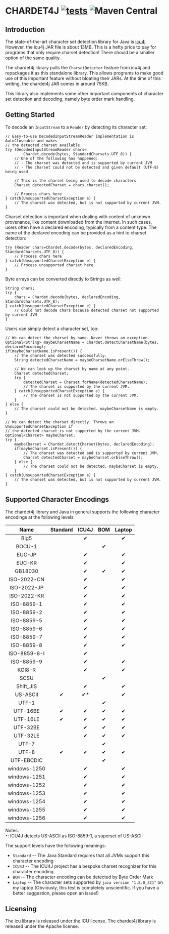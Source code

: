 # CHARDET4J [![tests](https://github.com/sigpwned/chardet4j/actions/workflows/tests.yml/badge.svg)](https://github.com/sigpwned/chardet4j/actions/workflows/tests.yml) ![Maven Central](https://img.shields.io/maven-central/v/com.sigpwned/chardet4j)

## Introduction

The state-of-the-art character set detection library for Java is
[icu4j](https://github.com/unicode-org/icu). However, the icu4j JAR
file is about 13MB. This is a hefty price to pay for programs that
only require charset detection! There should be a smaller option of
the same quality.

The chardet4j library pulls the `CharsetDetector` feature from icu4j
and repackages it as this standalone library. This allows programs to
make good use of this important feature without bloating their
JARs. At the time of this writing, the chardet4j JAR comes in around
75KB.

This library also implements some other important components of
character set detection and decoding, namely byte order mark handling.

## Getting Started

To decode an `InputStream` to a `Reader` by detecting its character set:

    // Easy-to-use DecodedInputStreamReader implementation is AutoCloseable and makes
    // the detected charset available.
    try (DecodedInputStreamReader chars=
            Chardet.decode(bytes, StandardCharsets.UTF_8)) {
        // One of the following has happened:
        // - The charset was detected and is supported by current JVM
        // - The charset could not be detected and given default (UTF-8) being used
        
        // This is the charset being used to decode characters
        Charset detectedCharset = chars.charset();
        
        // Process chars here
    } catch(UnsupportedCharsetException e) {
        // The charset was detected, but is not supported by current JVM.
    }

Charset detection is important when dealing with content of unknown
provenance, like content downloaded from the internet. In such cases,
users often have a declared encoding, typically from a content
type. The name of the declared encoding can be provided as a hint to
charset detection:

    try (Reader chars=Chardet.decode(bytes, declaredEncoding, StandardCharsets.UTF_8)) {
        // Process chars here
    } catch(UnsupportedCharsetException e) {
        // Process unsupported charset here
    }

Byte arrays can be converted directly to Strings as well:

    String chars;
    try {
        chars = Chardet.decode(bytes, declaredEncoding, StandardCharsets.UTF_8);
    } catch(UnsupportedCharsetException e) {
        // Could not decode chars because detected charset not supported by current JVM
    }

Users can simply detect a character set, too:

    // We can detect the charset by name. Never throws an exception.
    Optional<String> maybeCharsetName = Chardet.detectCharsetName(bytes, declaredEncoding);
    if(maybeCharsetName.isPresent()) {
        // The charset was detected successfully.
        String detectedCharsetName = maybeCharsetName.orElseThrow();
        
        // We can look up the charset by name at any point.
        Charset detectedCharset;
        try {
            detectedCharset = Charset.forName(detectedCharsetName);
            // The charset is supported by the current JVM.
        } catch(UnsupportedCharsetException e) {
            // The charset is not supported by the current JVM.
        }
    } else {
        // The charset could not be detected. maybeCharsetName is empty.
    }
    
    // We can detect the charset directly. Throws an UnsupportedCharsetException if
    // the detected charset is not supported by the current JVM.
    Optional<Charset> maybeCharset;
    try {
        maybeCharset = Chardet.detectCharset(bytes, declaredEncoding);
        if(maybeCharset.isPresent()) {
            // The charset was detected and is supported by current JVM.
            Charset detectedCharset = maybeCharset.orElseThrow();
        } else {
            // The charset could not be detected. maybeCharset is empty.
        }
    } catch(UnsupportedCharsetException e) {
        // The charset was detected, but is not supported by current JVM.
    }
    
    
## Supported Character Encodings

The chardet4j library and Java in general supports the following character
encodings at the following levels:

|     Name     | Standard | ICU4J | BOM | Laptop |
|:------------:|:--------:|:-----:|:---:|:------:|
| Big5         |          |   ✔   |     |    ✔   |
| BOCU-1       |          |       |  ✔  |        |
| EUC-JP       |          |   ✔   |     |    ✔   |
| EUC-KR       |          |   ✔   |     |    ✔   |
| GB18030      |          |   ✔   |  ✔  |    ✔   |
| ISO-2022-CN  |          |   ✔   |     |    ✔   |
| ISO-2022-JP  |          |   ✔   |     |    ✔   |
| ISO-2022-KR  |          |   ✔   |     |    ✔   |
| ISO-8859-1   |          |   ✔   |     |    ✔   |
| ISO-8859-2   |          |   ✔   |     |    ✔   |
| ISO-8859-5   |          |   ✔   |     |    ✔   |
| ISO-8859-6   |          |   ✔   |     |    ✔   |
| ISO-8859-7   |          |   ✔   |     |    ✔   |
| ISO-8859-8   |          |   ✔   |     |    ✔   |
| ISO-8859-8-I |          |   ✔   |     |        |
| ISO-8859-9   |          |   ✔   |     |    ✔   |
| KOI8-R       |          |   ✔   |     |    ✔   |
| SCSU         |          |       |  ✔  |        |
| Shift_JIS    |          |   ✔   |     |    ✔   |
| US-ASCII     |     ✔    |   ✔*  |     |    ✔   |
| UTF-1        |          |       |  ✔  |        |
| UTF-16BE     |     ✔    |   ✔   |  ✔  |    ✔   |
| UTF-16LE     |     ✔    |   ✔   |  ✔  |    ✔   |
| UTF-32BE     |          |   ✔   |  ✔  |    ✔   |
| UTF-32LE     |          |   ✔   |  ✔  |    ✔   |
| UTF-7        |          |       |  ✔  |        |
| UTF-8        |     ✔    |   ✔   |  ✔  |    ✔   |
| UTF-EBCDIC   |          |       |  ✔  |        |
| windows-1250 |          |   ✔   |     |    ✔   |
| windows-1251 |          |   ✔   |     |    ✔   |
| windows-1252 |          |   ✔   |     |    ✔   |
| windows-1253 |          |   ✔   |     |    ✔   |
| windows-1254 |          |   ✔   |     |    ✔   |
| windows-1255 |          |   ✔   |     |    ✔   |
| windows-1256 |          |   ✔   |     |    ✔   |

Notes:  
`*`: ICU4J detects US-ASCII as ISO-8859-1, a superset of US-ASCII

The support levels have the following meanings:

* `Standard` -- The Java Standard requires that all JVMs support this
   character encoding
* `ICU4J` -- The ICU4J project has a bespoke charset recognizer for this
  character encoding
* `BOM` -- The character encoding can be detected by Byte Order Mark
* `Laptop` -- The character sets supported by `java version "1.8.0_321"` on my
   laptop (Obviously, this test is completely unscientific. If you have a
   better suggestion, please open an issue!)

## Licensing

The icu library is released under the ICU license. The chardet4j library is
released under the Apache license.
